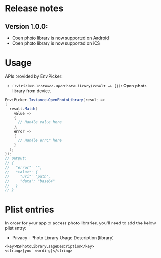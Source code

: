 # Release notes

## Version 1.0.0:
  - Open photo library is now supported on Android
  - Open photo library is now supported on iOS

# Usage

APIs provided by EnviPicker:

- `EnviPicker.Instance.OpenPhotoLibrary(result => {})`: Open photo library from device.

```C#
EnviPicker.Instance.OpenPhotoLibrary(result =>
{
  result.Match(
    value =>
    {
      // Handle value here
    },
    error =>
    {
      // Handle error here
    }
  );
});
// output:
// {
//   "error": "",
//   "value": {
//     "uri": "path",
//     "data": "base64"
//   }
// }
```
# Plist entries
In order for your app to access photo libraries, you'll need to add the below plist entry:

- Privacy - Photo Library Usage Description (library)
```Text
<key>NSPhotoLibraryUsageDescription</key>
<string>{your wording}</string>
```
